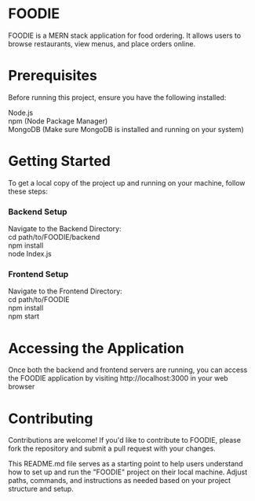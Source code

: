 # FOODIE
FOODIE is a MERN stack application for food ordering. It allows users to browse restaurants, view menus, and place orders online.

<h1>Prerequisites</h1>

Before running this project, ensure you have the following installed:

Node.js<br/>
npm (Node Package Manager)<br/>
MongoDB (Make sure MongoDB is installed and running on your system)<br/>
<h1>Getting Started</h1>

To get a local copy of the project up and running on your machine, follow these steps:

<h3>Backend Setup</h3>
Navigate to the Backend Directory:<br/>
cd path/to/FOODIE/backend<br/>
npm install<br/>
node Index.js<br/>

<h3>Frontend Setup</h3>
Navigate to the Frontend Directory:<br/>
cd path/to/FOODIE<br/>
npm install<br/>
npm start<br/>

<h1>Accessing the Application</h1>
Once both the backend and frontend servers are running, you can access the FOODIE application by visiting http://localhost:3000 in your web browser

<h1>Contributing</h1>

Contributions are welcome! If you'd like to contribute to FOODIE, please fork the repository and submit a pull request with your changes.

This README.md file serves as a starting point to help users understand how to set up and run the "FOODIE" project on their local machine. Adjust paths, commands, and instructions as needed based on your project structure and setup.
